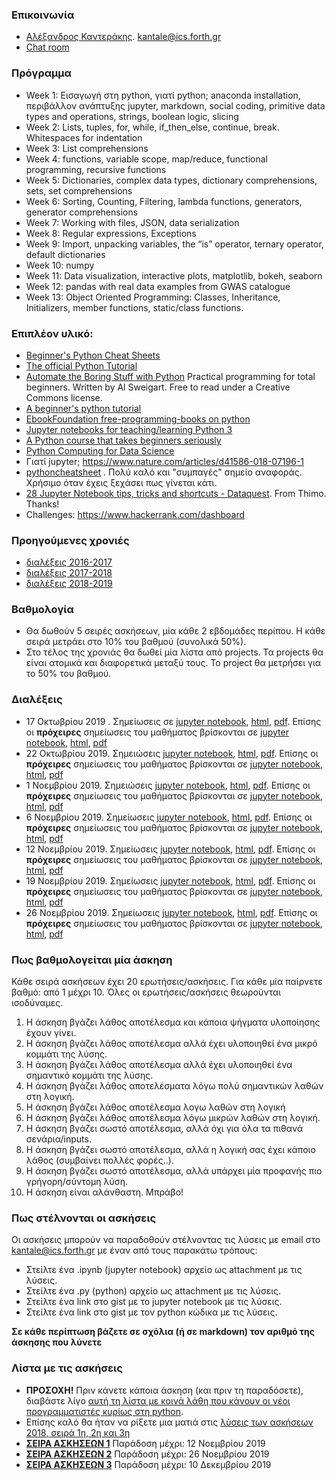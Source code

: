### Επικοινωνία
* [Αλέξανδρος Καντεράκης](https://www.ics.forth.gr/cbml/index_main.php?l=e&c=730). [kantale@ics.forth.gr](kantale@ics.forth.gr)
* [Chat room](https://gitter.im/CRETE_PYTHON_2019/community)

### Πρόγραμμα 
* Week 1: Εισαγωγή στη python, γιατί python; anaconda installation, περιβάλλον ανάπτυξης jupyter, markdown, social coding, primitive data types and operations, strings, boolean logic, slicing
* Week 2: Lists, tuples, for, while, if_then_else, continue, break. Whitespaces for indentation
* Week 3: List comprehensions
* Week 4: functions, variable scope, map/reduce, functional programming, recursive functions
* Week 5: Dictionaries, complex data types, dictionary comprehensions, sets, set comprehensions
* Week 6: Sorting, Counting, Filtering, lambda functions, generators, generator comprehensions
* Week 7: Working with files, JSON, data serialization
* Week 8: Regular expressions, Exceptions
* Week 9: Import, unpacking variables, the “is” operator, ternary operator, default dictionaries
* Week 10: numpy
* Week 11: Data visualization, interactive plots, matplotlib, bokeh, seaborn
* Week 12: pandas with real data examples from GWAS catalogue
* Week 13: Object Oriented Programming: Classes, Inheritance, Initializers, member functions, static/class functions.

### Επιπλέον υλικό:
* [Beginner's Python Cheat Sheets](https://ehmatthes.github.io/pcc_2e/cheat_sheets/cheat_sheets/)
* [The official Python Tutorial](https://docs.python.org/3/tutorial/index.html)
* [Automate the Boring Stuff with Python](https://automatetheboringstuff.com/) Practical programming for total beginners. Written by Al Sweigart. Free to read under a Creative Commons license.
* [A beginner's python tutorial](https://en.wikibooks.org/wiki/A_Beginner%27s_Python_Tutorial)
* [EbookFoundation free-programming-books on python](https://github.com/EbookFoundation/free-programming-books/blob/master/free-programming-books.md#python)
* [Jupyter notebooks for teaching/learning Python 3](https://github.com/jerry-git/learn-python3)
* [A Python course that takes beginners seriously](https://github.com/JdeH/LightOn)
* [Python Computing for Data Science](https://github.com/profjsb/python-seminar)
* Γιατί jupyter; https://www.nature.com/articles/d41586-018-07196-1 
* [pythoncheatsheet](https://www.pythoncheatsheet.org/) . Πολύ καλό και "συμπαγές" σημείο αναφοράς. Χρήσιμο όταν έχεις ξεχάσει πως γίνεται κάτι. 
* [28 Jupyter Notebook tips, tricks and shortcuts - Dataquest](https://www.dataquest.io/blog/jupyter-notebook-tips-tricks-shortcuts/). From Thimo. Thanks!
* Challenges: https://www.hackerrank.com/dashboard

### Προηγούμενες χρονιές
* [διαλέξεις 2016-2017](https://gist.github.com/kantale/c94e9559cc408a986638794ede47f9d5)
* [διαλέξεις 2017-2018](https://gist.github.com/kantale/7a84e046fca8eba6bf11035b49be00ce)
* [διαλέξεις 2018-2019](https://gist.github.com/kantale/b726b3ac17fbb00eb21fec8e262967ec)

### Βαθμολογία
* Θα δωθούν 5 σειρές ασκήσεων, μία κάθε 2 εβδομάδες περίπου. Η κάθε σειρά μετράει στο 10% του βαθμού (συνολικά 50%).
* Στο τέλος της χρονιάς θα δωθεί μία λίστα από projects. Τα projects θα είναι ατομικά και διαφoρετικά μεταξύ τους. Το project θα μετρήσει για το 50% του βαθμού. 

### Διαλέξεις 
* 17 Οκτωβρίου 2019 . Σημείωσεις σε [jupyter notebook](lesson_1.ipynb), [html](lesson_1.html), [pdf](lesson_1.pdf). Επίσης  οι **πρόχειρες** σημείωσεις του μαθήματος βρίσκονται σε [jupyter notebook](lesson_1_2019.ipynb), [html](lesson_1_2019.html), [pdf](lesson_1_2019.pdf)
* 22 Οκτωβρίου 2019. Σημειώσεις [jupyter notebook](lesson_2.ipynb), [html](lesson_2.html), [pdf](lesson_2.pdf). Επίσης  οι **πρόχειρες** σημείωσεις του μαθήματος βρίσκονται σε [jupyter notebook](lesson_2_2019.ipynb), [html](lesson_2_2019.html), [pdf](lesson_2_2019.pdf)
* 1 Νοεμβρίου 2019. Σημειώσεις [jupyter notebook](lesson_3.ipynb), [html](lesson_3.html), [pdf](lesson_3.pdf). Επίσης  οι **πρόχειρες** σημείωσεις του μαθήματος βρίσκονται σε [jupyter notebook](lesson_3_2019.ipynb), [html](lesson_3_2019.html), [pdf](lesson_3_2019.pdf)
* 6 Νοεμβρίου 2019. Σημείωσεις [jupyter notebook](lesson_4.ipynb), [html](lesson_4.html), [pdf](lesson_4.pdf). Επίσης  οι **πρόχειρες** σημείωσεις του μαθήματος βρίσκονται σε [jupyter notebook](lesson_4_2019.ipynb), [html](lesson_4_2019.html), [pdf](lesson_4_2019.pdf)
* 12 Νοεμβρίου 2019. Σημείωσεις [jupyter notebook](lesson_5.ipynb), [html](lesson_5.html), [pdf](lesson_5.pdf). Επίσης  οι **πρόχειρες** σημείωσεις του μαθήματος βρίσκονται σε [jupyter notebook](lesson_5_2019.ipynb), [html](lesson_5_2019.html), [pdf](lesson_5_2019.pdf)
* 19 Νοεμβρίου 2019. Σημείωσεις [jupyter notebook](lesson_6.ipynb), [html](lesson_6.html), [pdf](lesson_6.pdf). Επίσης  οι **πρόχειρες** σημείωσεις του μαθήματος βρίσκονται σε [jupyter notebook](lesson_6_2019.ipynb), [html](lesson_6_2019.html), [pdf](lesson_6_2019.pdf)
* 26 Νοεμβρίου 2019. Σημείωσεις [jupyter notebook](lesson_7.ipynb), [html](lesson_7.html), [pdf](lesson_7.pdf). Επίσης  οι **πρόχειρες** σημείωσεις του μαθήματος βρίσκονται σε [jupyter notebook](lesson_7_2019.ipynb), [html](lesson_7_2019.html), [pdf](lesson_7_2019.pdf)



### Πως βαθμολογείται μία άσκηση
Κάθε σειρά ασκήσεων έχει 20 ερωτήσεις/ασκήσεις. Για κάθε μία παίρνετε βαθμό: από 1 μέχρι 10. Όλες οι ερωτήσεις/ασκήσεις θεωρούνται ισοδύναμες. 

1. Η άσκηση βγάζει λάθος αποτέλεσμα και κάποια ψήγματα υλοποίησης έχουν γίνει.
2. Η άσκηση βγάζει λάθος αποτέλεσμα αλλά έχει υλοποιηθεί ένα μικρό κομμάτι της λύσης.
3. Η άσκηση βγάζει λάθος αποτέλεσμα αλλά έχει υλοποιηθεί ένα σημαντικό κομμάτι της λύσης.
4. Η άσκηση βγάζει λάθος αποτελέσματα λόγω πολύ σημαντικών λαθών στη λογική.
5. Η άσκηση βγάζει λάθος αποτέλεσμα λογω λαθών στη λογική
6. Η άσκηση βγάζει λάθος αποτέλεσμα λόγω μικρών λαθών στη λογική. 
7. H άσκηση βγάζει σωστό αποτέλεσμα, αλλά όχι για όλα τα πιθανά σενάρια/inputs. 
8. Η άσκηση βγάζει σωστό αποτέλεσμα, αλλά η λογική σας έχει κάποιο λάθος (συμβαίνει πολλές φορές..). 
9. Η άσκηση βγάζει σωστό αποτέλεσμα, αλλά υπάρχει μία προφανής πιο γρήγορη/σύντομη λύση.
10. Η άσκηση είναι αλάνθαστη. Μπράβο!

### Πως στέλνονται οι ασκήσεις
Οι ασκήσεις μπορούν να παραδοθούν στέλνοντας τις λύσεις με email στο [kantale@ics.forth.gr](mailto:kantale@ics.forth.gr) με έναν από τους παρακάτω τρόπους:

   * Στείλτε ένα .ipynb (jupyter notebook) αρχείο ως attachment με τις λύσεις.
   * Στείλτε ένα .py (python) αρχείο ως attachment με τις λύσεις.
   * Στείλτε ένα link στο gist με το jupyter notebook με τις λύσεις. 
   * Στείλτε ένα link στο gist με τον python κώδικα με τις λύσεις.

**Σε κάθε περίπτωση βάζετε σε σχόλια (ή σε markdown) τον αριθμό της άσκησης που λύνετε**

### Λίστα με τις ασκήσεις
* **ΠΡΟΣΟΧΗ!** Πριν κάνετε κάποια άσκηση (και πριν τη παραδόσετε), διαβάστε λίγο [αυτή τη λίστα με κοινά λάθη που κάνουν οι νέοι προγραμματιστές κυρίως στη python](common_errors.md). 
* Επίσης καλό θα ήταν να ρίξετε μια ματιά στις [λύσεις των ασκήσεων 2018, σειρά 1η, 2η και 3η](solutions_2018.ipynb)
* **[ΣΕΙΡΑ ΑΣΚΗΣΕΩΝ 1](assignment_1.md)** Παράδοση μέχρι: 12 Νοεμβρίου 2019
* **[ΣΕΙΡΑ ΑΣΚΗΣΕΩΝ 2](assignment_2.md)** Παράδοση μέχρι: 26 Νοεμβρίου 2019
* **[ΣΕΙΡΑ ΑΣΚΗΣΕΩΝ 3](assignment_3.md)** Παράδοση μέχρι: 10 Δεκεμβρίου 2019


